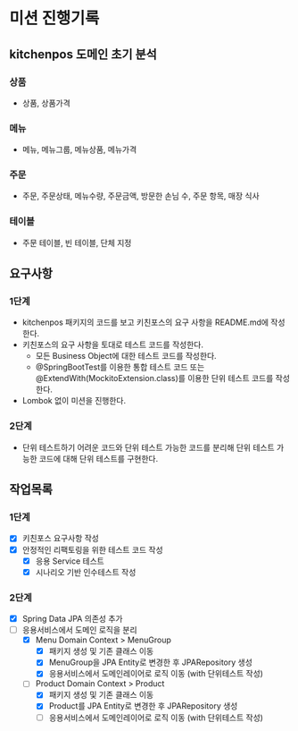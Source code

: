 # 미션 진행기록 
## kitchenpos 도메인 초기 분석
### 상품
  - 상품, 상품가격
### 메뉴
  - 메뉴, 메뉴그룹, 메뉴상품, 메뉴가격
### 주문
  - 주문, 주문상태, 메뉴수량, 주문금액, 방문한 손님 수, 주문 항목, 매장 식사
### 테이블
  - 주문 테이블, 빈 테이블, 단체 지정
  
## 요구사항
### 1단계
- kitchenpos 패키지의 코드를 보고 키친포스의 요구 사항을 README.md에 작성한다.
- 키친포스의 요구 사항을 토대로 테스트 코드를 작성한다.
  - 모든 Business Object에 대한 테스트 코드를 작성한다.
  - @SpringBootTest를 이용한 통합 테스트 코드 또는 @ExtendWith(MockitoExtension.class)를 이용한 단위 테스트 코드를 작성한다.
- Lombok 없이 미션을 진행한다.

### 2단계
- 단위 테스트하기 어려운 코드와 단위 테스트 가능한 코드를 분리해 단위 테스트 가능한 코드에 대해 단위 테스트를 구현한다.

## 작업목록
### 1단계
- [X] 키친포스 요구사항 작성 
- [X] 안정적인 리팩토링을 위한 테스트 코드 작성
  - [X] 응용 Service 테스트
  - [X] 시나리오 기반 인수테스트 작성  

### 2단계 
- [X] Spring Data JPA 의존성 추가
- [ ] 응용서비스에서 도메인 로직을 분리
  - [X] Menu Domain Context > MenuGroup
    - [X] 패키지 생성 및 기존 클래스 이동
    - [X] MenuGroup을 JPA Entity로 변경한 후 JPARepository 생성
    - [X] 응용서비스에서 도메인레이어로 로직 이동 (with 단위테스트 작성)
  - [ ] Product Domain Context > Product
    - [X] 패키지 생성 및 기존 클래스 이동
    - [X] Product를 JPA Entity로 변경한 후 JPARepository 생성
    - [ ] 응용서비스에서 도메인레이어로 로직 이동 (with 단위테스트 작성)
